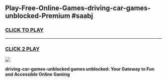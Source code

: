 
## Play-Free-Online-Games-driving-car-games-unblocked-Premium #saabj
<h3>
<a href="https://premium.freeplayer.one?title=driving-car-games-unblocked&ref=8M">CLICK TO PLAY</a></h3>
<hr>

<h3>
<a href="https://premium.freeplayer.one?title=driving-car-games-unblocked&ref=8M">CLICK 2 PLAY</a>
  
</h3>

<a href="https://premium.freeplayer.one?title=driving-car-games-unblocked&ref=8M"><img src="https://clearcache.store/games.png"></a>


**driving-car-games-unblocked games unblocked: Your Gateway to Fun and Accessible Online Gaming**
